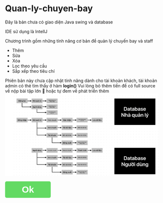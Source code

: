 # Quan-ly-chuyen-bay


Đây là bản chưa có giao diện Java swing và database

IDE sử dụng là IntelIJ

Chương trình gồm những tính năng cơ bản để quản lý chuyến bay và staff

- Thêm
- Sửa
- Xóa
- Lọc theo yêu cầu
- Sắp xếp theo tiêu chí


Phiên bản này chưa cập nhật tính năng dành cho tài khoản khách, tài khoản admin có thẻ tìm thấy ở hàm **login()**
Vui lòng bỏ thêm tiền để có full source về nộp bài tập lớn 🐧 hoặc tự đem về phát triển thêm 
<img src="db.png" alt="database">
<style>
    #ok{
        padding: 10px;
        width: 150px;
        font-weight: bold;
        font-size: 30px;
        color: white;
        background-color: rgb(99, 218, 99);
        border: none;
        border-radius: 5px;
    }
    #ok:hover{
        margin-left: 500px;
        transition: all 2s;
        background-color: brown;
        color:gold;
    }
</style>
<button id="ok">Ok</button>

